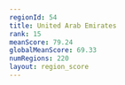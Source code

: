 ```yaml
---
regionId: 54
title: United Arab Emirates
rank: 15
meanScore: 79.24
globalMeanScore: 69.33
numRegions: 220
layout: region_score
---
```

